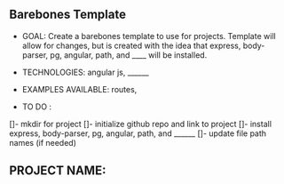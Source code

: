 ## Barebones Template

+ GOAL: Create a barebones template to use for projects. Template will allow for changes, but is created with the idea that express, body-parser, pg, angular, path, and ____ will be installed.

+ TECHNOLOGIES: angular js, ______

+ EXAMPLES AVAILABLE: routes,

+ TO DO :

[]- mkdir for project
[]- initialize github repo and link to project
[]- install express, body-parser, pg, angular, path, and ______
[]- update file path names (if needed)

## PROJECT NAME:
